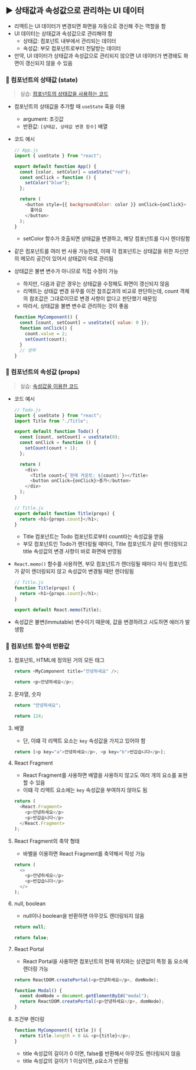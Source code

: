 ## ▶ 상태값과 속성값으로 관리하는 UI 데이터

- 리액트는 UI 데이터가 변경되면 화면을 자동으로 갱신해 주는 역할을 함
- UI 데이터는 상태값과 속성값으로 관리해야 함
  - 상태값: 컴포넌트 내부에서 관리되는 데이터
  - 속성값: 부모 컴포넌트로부터 전달받는 데이터
- 만약, UI 데이터가 상태값과 속성값으로 관리되지 않으면 UI 데이터가 변경돼도 화면이 갱신되지 않을 수 있음

### 🔹 컴포넌트의 상태값 (state)

> 실습: [컴포넌트의 상태값을 사용하는 코드](https://codesandbox.io/s/3-1-2-keomponeonteuyi-sogseonggabsgwa-sangtaegabs-silseub-x8j99f)

- 컴포넌트의 상태값을 추가할 때 `useState` 훅을 이용

  - argument: 초깃값
  - 반환값: `[상태값, 상태값 변경 함수]` 배열

- 코드 예시

  ```js
  // App.js
  import { useState } from "react";

  export default function App() {
    const [color, setColor] = useState("red");
    const onClick = function () {
      setColor("blue");
    };

    return (
      <button style={{ backgroundColor: color }} onClick={onClick}>
        좋아요
      </button>
    );
  }
  ```

  - setColor 함수가 호출되면 상태값을 변경하고, 해당 컴포넌트를 다시 렌더링함

- 같은 컴포넌트를 여러 번 사용 가능한데, 이때 각 컴포넌트는 상태값을 위한 자신만의 메모리 공간이 있어서 상태값이 따로 관리됨
- 상태값은 불변 변수가 아니므로 직접 수정이 가능

  - 하지만, 다음과 같은 경우는 상태값을 수정해도 화면이 갱신되지 않음
  - 리액트는 상태값 변경 유무를 이전 참조값과의 비교로 판단하는데, count 객체의 참조값은 그대로이므로 변경 사항이 없다고 판단했기 때문임
  - 따라서, 상태값을 불변 변수로 관리하는 것이 좋음

  ```js
  function MyComponent() {
    const [count, setCount] = useState({ value: 0 });
    function onClick() {
      count.value = 2;
      setCount(count);
    }
    // 생략
  }
  ```

### 🔹 컴포넌트의 속성값 (props)

> 실습: [속성값을 이용한 코드](https://codesandbox.io/s/3-5-6-sogseonggabseul-iyonghan-kodeu-silseub-4bz8ii?file=/src/Todo.js)

- 코드 예시

  ```js
  // Todo.js
  import { useState } from "react";
  import Title from "./Title";

  export default function Todo() {
    const [count, setCount] = useState(0);
    const onClick = function () {
      setCount(count + 1);
    };

    return (
      <div>
        <Title count={`현재 카운트: ${count}`}></Title>
        <button onClick={onClick}>증가</button>
      </div>
    );
  }
  ```

  ```js
  // Title.js
  export default function Title(props) {
    return <h1>{props.count}</h1>;
  }
  ```

  - Title 컴포넌트는 Todo 컴포넌트로부터 count라는 속성값을 받음
  - 부모 컴포넌트인 Todo가 렌더링될 때마다, Title 컴포넌트가 같이 렌더링되고 title 속성값의 변경 사항이 바로 화면에 반영됨

- `React.memo()` 함수를 사용하면, 부모 컴포넌트가 렌더링될 때마다 자식 컴포넌트가 같이 렌더링되지 않고 속성값이 변경될 때만 렌더링됨

  ```js
  // Title.js
  function Title(props) {
    return <h1>{props.count}</h1>;
  }

  export default React.memo(Title);
  ```

- 속성값은 불변(Immutable) 변수이기 때문에, 값을 변경하려고 시도하면 에러가 발생함

### 🔹 컴포넌트 함수의 반환값

1. 컴포넌트, HTML에 정의된 거의 모든 태그

   ```js
   return <MyComponent title="안녕하세요" />;
   ```

   ```js
   return <p>안녕하세요</p>;
   ```

2. 문자열, 숫자

   ```js
   return "안녕하세요";
   ```

   ```js
   return 124;
   ```

3. 배열

   - 단, 이떄 각 리액트 요소는 `key` 속성값을 가지고 있어야 함

   ```js
   return [<p key="a">안녕하세요</p>, <p key="b">반갑습니다</p>];
   ```

4. React Fragment

   - React Fragment를 사용하면 배열을 사용하지 않고도 여러 개의 요소를 표현할 수 있음
   - 이떄 각 리액트 요소에는 `key` 속성값을 부여하지 않아도 됨

   ```js
   return (
     <React.Fragment>
       <p>안녕하세요</p>
       <p>반갑습니다</p>
     </React.Fragment>
   );
   ```

5. React Fragment의 축약 형태

   - 바벨을 이용하면 React Fragment를 축약해서 작성 가능

   ```js
   return (
     <>
       <p>안녕하세요</p>
       <p>반갑습니다</p>
     </>
   );
   ```

6. null, boolean

   - null이나 boolean을 반환하면 아무것도 렌더링되지 않음

   ```js
   return null;
   ```

   ```js
   return false;
   ```

7. React Portal

   - React Portal을 사용하면 컴포넌트의 현재 위치와는 상관없이 특정 돔 요소에 렌더링 가능

   ```js
   return ReactDOM.createPortal(<p>안녕하세요</p>, domNode);
   ```

   ```js
   function Modal() {
     const domNode = document.getElementById("modal");
     return ReactDOM.createPortal(<p>안녕하세요</p>, domNode);
   }
   ```

8. 조건부 렌더링

   ```js
   function MyComponent({ title }) {
     return title.length > 0 && <p>{title}</p>;
   }
   ```

   - title 속성값의 길이가 0 이면, false를 반환해서 아무것도 렌더링되지 않음
   - title 속성값의 길이가 1 이상이면, p요소가 반환됨
